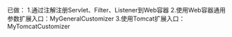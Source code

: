 已做：
1.通过注解注册Servlet、Filter、Listener到Web容器
2.使用Web容器通用参数扩展入口：MyGeneralCustomizer
3.使用Tomcat扩展入口：MyTomcatCustomizer